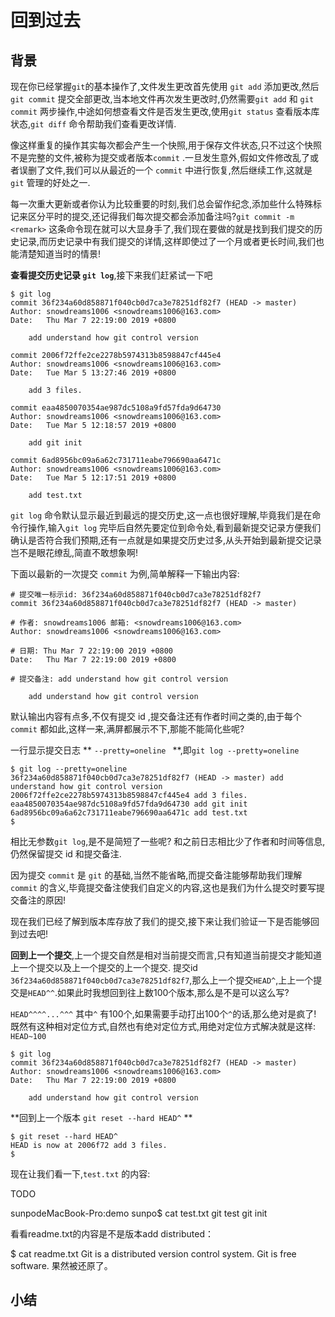 # 回到过去

## 背景

现在你已经掌握`git`的基本操作了,文件发生更改首先使用 `git add` 添加更改,然后 `git commit` 提交全部更改,当本地文件再次发生更改时,仍然需要`git add` 和 `git commit` 两步操作,中途如何想查看文件是否发生更改,使用`git status` 查看版本库状态,`git diff` 命令帮助我们查看更改详情.

像这样重复的操作其实每次都会产生一个快照,用于保存文件状态,只不过这个快照不是完整的文件,被称为提交或者版本`commit` .一旦发生意外,假如文件修改乱了或者误删了文件,我们可以从最近的一个 `commit` 中进行恢复,然后继续工作,这就是`git` 管理的好处之一.

每一次重大更新或者你认为比较重要的时刻,我们总会留作纪念,添加些什么特殊标记来区分平时的提交,还记得我们每次提交都会添加备注吗?`git commit -m <remark>` 这条命令现在就可以大显身手了,我们现在要做的就是找到我们提交的历史记录,而历史记录中有我们提交的详情,这样即使过了一个月或者更长时间,我们也能清楚知道当时的情景!

**查看提交历史记录 `git log`**,接下来我们赶紧试一下吧

```
$ git log
commit 36f234a60d858871f040cb0d7ca3e78251df82f7 (HEAD -> master)
Author: snowdreams1006 <snowdreams1006@163.com>
Date:   Thu Mar 7 22:19:00 2019 +0800

    add understand how git control version

commit 2006f72ffe2ce2278b5974313b8598847cf445e4
Author: snowdreams1006 <snowdreams1006@163.com>
Date:   Tue Mar 5 13:27:46 2019 +0800

    add 3 files.

commit eaa4850070354ae987dc5108a9fd57fda9d64730
Author: snowdreams1006 <snowdreams1006@163.com>
Date:   Tue Mar 5 12:18:57 2019 +0800

    add git init

commit 6ad8956bc09a6a62c731711eabe796690aa6471c
Author: snowdreams1006 <snowdreams1006@163.com>
Date:   Tue Mar 5 12:17:51 2019 +0800

    add test.txt
```

`git log` 命令默认显示最近到最远的提交历史,这一点也很好理解,毕竟我们是在命令行操作,输入`git log` 完毕后自然先要定位到命令处,看到最新提交记录方便我们确认是否符合我们预期,还有一点就是如果提交历史过多,从头开始到最新提交记录岂不是眼花缭乱,简直不敢想象啊!

下面以最新的一次提交 `commit` 为例,简单解释一下输出内容:

```
# 提交唯一标示id: 36f234a60d858871f040cb0d7ca3e78251df82f7
commit 36f234a60d858871f040cb0d7ca3e78251df82f7 (HEAD -> master)

# 作者: snowdreams1006 邮箱: <snowdreams1006@163.com>
Author: snowdreams1006 <snowdreams1006@163.com>

# 日期: Thu Mar 7 22:19:00 2019 +0800
Date:   Thu Mar 7 22:19:00 2019 +0800

# 提交备注: add understand how git control version

    add understand how git control version
```

默认输出内容有点多,不仅有提交 id ,提交备注还有作者时间之类的,由于每个 `commit` 都如此,这样一来,满屏都展示不下,那能不能简化些呢?

一行显示提交日志 ** `--pretty=oneline ` **,即`git log --pretty=oneline`

```
$ git log --pretty=oneline
36f234a60d858871f040cb0d7ca3e78251df82f7 (HEAD -> master) add understand how git control version
2006f72ffe2ce2278b5974313b8598847cf445e4 add 3 files.
eaa4850070354ae987dc5108a9fd57fda9d64730 add git init
6ad8956bc09a6a62c731711eabe796690aa6471c add test.txt
$ 
```

相比无参数`git log`,是不是简短了一些呢? 和之前日志相比少了作者和时间等信息,仍然保留提交 id 和提交备注.

因为提交 `commit` 是 `git` 的基础,当然不能省略,而提交备注能够帮助我们理解`commit` 的含义,毕竟提交备注使我们自定义的内容,这也是我们为什么提交时要写提交备注的原因!

现在我们已经了解到版本库存放了我们的提交,接下来让我们验证一下是否能够回到过去吧!

**回到上一个提交**,上一个提交自然是相对当前提交而言,只有知道当前提交才能知道上一个提交以及上一个提交的上一个提交.
提交id `36f234a60d858871f040cb0d7ca3e78251df82f7`,那么上一个提交`HEAD^`,上上一个提交是`HEAD^^`.如果此时我想回到往上数100个版本,那么是不是可以这么写?

`HEAD^^^^...^^^` 其中`^` 有100个,如果需要手动打出100个`^`的话,那么绝对是疯了!
既然有这种相对定位方式,自然也有绝对定位方式,用绝对定位方式解决就是这样: `HEAD~100`

```
$ git log
commit 36f234a60d858871f040cb0d7ca3e78251df82f7 (HEAD -> master)
Author: snowdreams1006 <snowdreams1006@163.com>
Date:   Thu Mar 7 22:19:00 2019 +0800

    add understand how git control version
```

**回到上一个版本 `git reset --hard HEAD^` **

```
$ git reset --hard HEAD^
HEAD is now at 2006f72 add 3 files.
$ 
```

现在让我们看一下,`test.txt` 的内容:

TODO


sunpodeMacBook-Pro:demo sunpo$ cat test.txt
git test
git init



看看readme.txt的内容是不是版本add distributed：

$ cat readme.txt
Git is a distributed version control system.
Git is free software.
果然被还原了。



## 小结